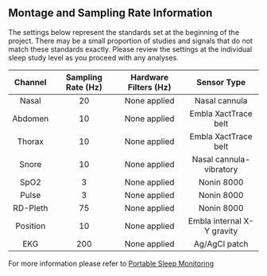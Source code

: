 ## Montage and Sampling Rate Information

The settings below represent the standards set at the beginning of the project. There may be a small proportion of studies and signals that do not match these standards exactly. Please review the settings at the individual sleep study level as you proceed with any analyses.

|  Channel  |  Sampling Rate (Hz)  |  Hardware Filters (Hz)  |       Sensor Type          |
|:---------:|:--------------------:|:-----------------------:|:--------------------------:|
| Nasal     |   20                 | None applied            | Nasal cannula              |
| Abdomen   |   10                 | None applied            | Embla XactTrace belt       |
| Thorax    |   10                 | None applied            | Embla XactTrace belt       |
| Snore     |   10                 | None applied            | Nasal cannula-vibratory    |
| SpO2      |    3                 | None applied            | Nonin 8000                 |
| Pulse     |    3                 | None applied            | Nonin 8000                 |
| RD-Pleth  |   75                 | None applied            | Nonin 8000                 |
| Position  |   10                 | None applied            | Embla internal X-Y gravity |
| EKG       |  200                 | None applied            | Ag/AgCl patch              |

For more information please refer to [Portable Sleep Monitoring](https://sleepdata.org/datasets/heartbeat/pages/manuals/portable-sleep-monitoring)
